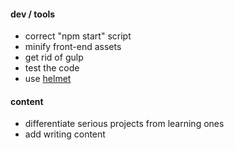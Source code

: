 #### dev / tools
* correct "npm start" script
* minify front-end assets
* get rid of gulp
* test the code
* use [helmet](https://www.npmjs.com/package/helmet)

#### content
* differentiate serious projects from learning ones
* add writing content
